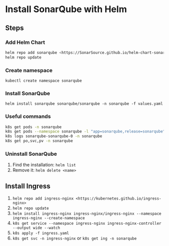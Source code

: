 # Install SonarQube with Helm

## Steps

### Add Helm Chart

```bash
helm repo add sonarqube <https://SonarSource.github.io/helm-chart-sonarqube>
helm repo update
```

### Create namespace

`kubectl create namespace sonarqube`

### Install SonarQube

`helm install sonarqube sonarqube/sonarqube -n sonarqube -f values.yaml`

### Useful commands

```bash
k8s get pods -n sonarqube
k8s get pods --namespace sonarqube -l "app=sonarqube,release=sonarqube" -o jsonpath="{.items[0].metadata.name}"
k8s logs sonarqube-sonarqube-0 -n sonarqube
k8s get po,svc,pv -n sonarqube
```

### Uninstall SonarQube

1. Find the installation: `helm list`
2. Remove it: `helm delete <name>`

## Install Ingress

1. `helm repo add ingress-nginx <https://kubernetes.github.io/ingress-nginx>`
2. `helm repo update`
3. `helm install ingress-nginx ingress-nginx/ingress-nginx --namespace ingress-nginx --create-namespace`
4. `k8s get service --namespace ingress-nginx ingress-nginx-controller --output wide --watch`
5. `k8s apply -f ingress.yaml`
6. `k8s get svc -n ingress-nginx` or `k8s get ing -n sonarqube`
